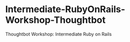 Intermediate-RubyOnRails-Workshop-Thoughtbot
============================================

Thoughtbot Workshop: Intermediate Ruby on Rails
